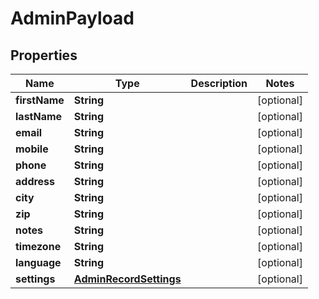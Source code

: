 # AdminPayload

## Properties
Name | Type | Description | Notes
------------ | ------------- | ------------- | -------------
**firstName** | **String** |  |  [optional]
**lastName** | **String** |  |  [optional]
**email** | **String** |  |  [optional]
**mobile** | **String** |  |  [optional]
**phone** | **String** |  |  [optional]
**address** | **String** |  |  [optional]
**city** | **String** |  |  [optional]
**zip** | **String** |  |  [optional]
**notes** | **String** |  |  [optional]
**timezone** | **String** |  |  [optional]
**language** | **String** |  |  [optional]
**settings** | [**AdminRecordSettings**](AdminRecordSettings.md) |  |  [optional]
